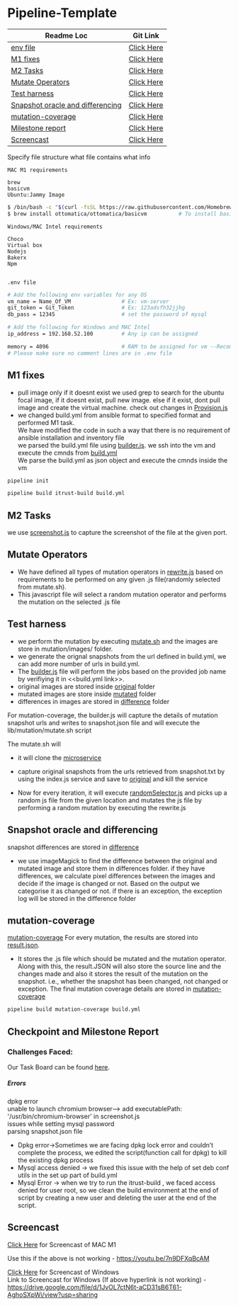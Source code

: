 # Pipeline-Template
| Readme Loc | Git Link |
| ----- | ----- |
| [env file](#env_file) |[Click Here](#env_file) |
| [M1 fixes](#m1_tag) | [Click Here](/lib/build.yml) |
| [M2 Tasks ](#m2_tag) | [Click Here](/lib/build.yml) |
| [Mutate Operators](#mutate_tag) | [Click Here](/mutation/rewrite.js) |
| [Test harness](#harness_tag) | [Click Here](/mutation/mutate.sh) |
| [Snapshot oracle and differencing](#diff_tag) | [Click Here](/mutation/mutate.sh) |
| [mutation-coverage](#mutatecoverage_tag) | [Click Here](/mutation/mutationcoverage.txt) |
| [ Milestone report ](#milestone_tag) | [Click Here](#milestone_tag) |
| [Screencast ](#screencast_tag) | [Click Here](#screencast_tag)

Specify file structure what file contains what info



```MAC M1 requirements```
```text
brew
basicvm
Ubuntu:Jammy Image
```
``` bash
$ /bin/bash -c "$(curl -fsSL https://raw.githubusercontent.com/Homebrew/install/HEAD/install.sh)" # To install brew
$ brew install ottomatica/ottomatica/basicvm          # To install basicvm


```
```Windows/MAC Intel requirements```
```text
Choco
Virtual box
Nodejs
Bakerx
Npm


```
<a name = "env_file"></a>

```.env file```
```bash
# Add the following env variables for any OS
vm_name = Name_Of_VM                # Ex: vm-server
git_token = Git_Token               # Ex: 123adsfh32jjhg
db_pass = 12345                     # set the password of mysql 

# Add the following for Windows and MAC Intel
ip_address = 192.168.52.100         # Any ip can be assigned

memory = 4096                       # RAM to be assigned for vm --Recommended to use atleast 4GB
# Please make sure no comment lines are in .env file
```
<a name = "m1_tag"></a>
## M1 fixes
 * pull image only if it doesnt exist
	we used grep to search for the ubuntu focal image, if it doesnt exist, pull new image. else if it exist, dont pull image and create the virtual machine. check out changes in [Provision.js](/lib/provision.js)
* we changed build.yml from ansible format to specified format and performed M1 task.</br>
 	We have modified the code in such a way that there is no requirement of ansible installation and inventory file</br>
	we parsed the build.yml file using [builder.js](/lib/builder.js). we ssh into the vm and execute the cmnds from [build.yml](/lib/build.yml) </br>
	We parse the build.yml as json object and execute the cmnds inside the vm

```bash
pipeline init
```
```bash
pipeline build itrust-build build.yml
```
<a name = "m2_tag"></a>

## M2 Tasks
we use [screenshot.js](/mutation/screenshot.js) to capture the screenshot of the file at the given port.
<a name = "mutate_tag"></a>
## Mutate Operators
*   We have defined all types of mutation operators in [rewrite.js](/mutation/rewrite.js) based on requirements  to be performed on any given .js file(randomly selected from mutate.sh).
*   This javascript file will select a random mutation operator and performs the mutation on the selected .js file

<a name = "harness_tag"></a>

## Test harness

*   we perform the mutation  by executing [mutate.sh](/mutation/mutate.sh) and the  images are store in mutation/images/ folder.
*	we generate the orignal snapshots from the url defined in build.yml, we can add more number of urls in build.yml.
*	The [builder.js](/lib/builder.js) file will perform the jobs based on the provided job name by verifiying it in <<build.yml link>>.
* original images are stored inside [original](/mutation/Images/original/) folder
* mutated images are store inside [mutated](/mutation/Images/mutated/) folder
*   differences in images are stored in [difference](/mutation/Images/difference/) folder

 For mutation-coverage, the builder.js  will capture the details of mutation snapshot urls and  writes to snapshot.json file and will execute the lib/mutation/mutate.sh script

The mutate.sh will</br>
		
*   it will clone the [microservice](https://github.com/chrisparnin/checkbox.io-micro-preview) 

*   capture original snapshots from the urls retrieved from snapshot.txt by using the index.js service and save to  [original](/mutation/Images/original/) and kill the service
*   Now for every iteration, it will execute [randomSelector.js](/mutation/randomSelector.js) and picks up a random js file from the given location and mutates the js file by performing a random mutation  by executing the rewrite.js

<a name = "diff_tag"></a>

## Snapshot oracle and differencing
snapshot differences are stored in [difference](/mutation/Images/difference/) 
*   we use imageMagick to find the difference between the original and mutated image and store them in differences folder.
if they have differences, we calculate pixel differences between the images and decide if the image is changed or not. Based on the output we categorise it as changed or not.
if there is an exception, the exception log will be stored in the difference folder

<a name = "mutatecoverage_tag"></a>

## mutation-coverage
[mutation-coverage](/mutation/mutationCoverage.txt)
For every mutation, the results are stored into [result.json](/mutation/result.json).
*  It stores the .js file which should be mutated and the mutation operator. Along with this, the result.JSON will also store the source line and the changes made and also it stores the result of the mutation on the snapshot. i.e., whether the snapshot has been changed, not changed or exception.
The final mutation coverage details are stored in [mutation-coverage](/mutation/mutationCoverage.txt)

```bash
pipeline build mutation-coverage build.yml
```





<a name = "milestone_tag"></a>

## Checkpoint and Milestone Report

### Challenges Faced:

Our Task Board can be found [here](https://github.ncsu.edu/CSC-DevOps-S22/DEVOPS-14/projects/1).

##### Errors
dpkg error</br>
unable to launch chromium browser--> add executablePath: '/usr/bin/chromium-browser' in screenshot.js  </br>
issues while setting mysql password </br>
parsing snapshot.json file </br>
*   Dpkg error->Sometimes we are facing dpkg lock error and  couldn’t complete the process, we edited the script(function call for dpkg) to kill the existing dpkg process </br>
*   Mysql access denied -> we fixed this issue with the help of set deb conf utils in the set up part of build.yml
*   Mysql Error -> when we try to run the itrust-build , we faced access denied for user root, so we clean the build environment at the end of script by creating a new user and deleting the user at the end of the script.


<a name = "screencast_tag"></a>
## Screencast 
[Click Here](https://youtu.be/7n9DFXqBcAM) for Screencast of MAC M1

Use this if the above is not working - https://youtu.be/7n9DFXqBcAM

[Click Here](https://drive.google.com/file/d/1JvOL7ctN6t-aCD31sB6T61-AghoSXpWi/view?usp=sharing) for Screencast of Windows
<br>
Link to Screencast for Windows (If above hyperlink is not working) - https://drive.google.com/file/d/1JvOL7ctN6t-aCD31sB6T61-AghoSXpWi/view?usp=sharing
